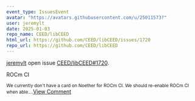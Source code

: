 ```yaml
---
event_type: IssuesEvent
avatar: "https://avatars.githubusercontent.com/u/25011573?"
user: jeremylt
date: 2025-01-03
repo_name: CEED/libCEED
html_url: https://github.com/CEED/libCEED/issues/1720
repo_url: https://github.com/CEED/libCEED
---
```


<a href='https://github.com/jeremylt' target='_blank'>jeremylt</a> open issue <a href='https://github.com/CEED/libCEED/issues/1720' target='_blank'>CEED/libCEED#1720</a>.

<p>ROCm CI</p><small>We currently don't have a card on Noether for ROCm CI. We should re-enable ROCm CI when able....</small><a href='https://github.com/CEED/libCEED/issues/1720' target='_blank'>View Comment</a>